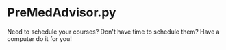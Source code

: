 # PreMedAdvisor.py
Need to schedule your courses? Don't have time to schedule them? Have a computer do it for you!
